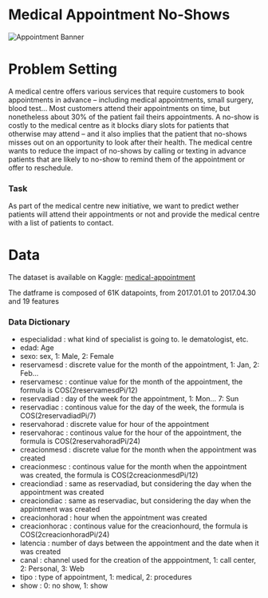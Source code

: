 # Medical Appointment No-Shows
![Appointment Banner](http://collierycourt.gp.necsu.info/wp-content/uploads/sites/89/2011/02/doctor-appointment-940x198.png)

# Problem Setting
A medical centre offers various services that require customers to book appointments in advance – including medical appointments, small surgery, blood test... 
Most customers attend their appointments on time, but nonetheless about 30% of the patient fail theirs appointments. A no-show is costly to the medical centre as it blocks diary slots for patients that otherwise may attend – and it also implies that the patient that no-shows misses out on an opportunity to look after their health. The medical centre wants to reduce the impact of no-shows by calling or texting in advance patients that are likely to no-show to remind them of the appointment or offer to reschedule.

### Task
As part of the medical centre new initiative, we want to predict wether patients will attend their appointments or not and provide the medical centre with a list of patients to contact.

# Data
The dataset is available on Kaggle: [medical-appointment](https://www.kaggle.com/afflores/medical-appointment)

The datframe is composed of 61K datapoints, from 2017.01.01 to 2017.04.30 and 19 features

### Data Dictionary 
* especialidad : what kind of specialist is going to. Ie dematologist, etc.
* edad: Age
* sexo: sex, 1: Male, 2: Female
* reservamesd : discrete value for the month of the appointment, 1: Jan, 2: Feb…
* reservamesc : continue value for the month of the appointment, the formula is COS(2reservamesdPi/12)
* reservadiad : day of the week for the appointment, 1: Mon… 7: Sun
* reservadiac : continous value for the day of the week, the formula is COS(2reservadiadPi/7)
* reservahorad : discrete value for hour of the appointment
* reservahorac : continous value for the hour of the appointment, the formula is COS(2reservahoradPi/24)
* creacionmesd : discrete value for the month when the appointment was created
* creacionmesc : continous value for the month when the appointment was created, the formula is COS(2creacionmesdPi/12)
* creaciondiad : same as reservadiad, but considering the day when the appointment was created
* creaciondiac : same as reservadiac, but considering the day when the appintment was created
* creacionhorad : hour when the appointment was created
* creacionhorac : continous value for the creacionhourd, the formula is COS(2creacionhoradPi/24)
* latencia : number of days between the appointment and the date when it was created
* canal : channel used for the creation of the apppointment, 1: call center, 2: Personal, 3: Web
* tipo : type of appointment, 1: medical, 2: procedures
* show : 0: no show, 1: show
